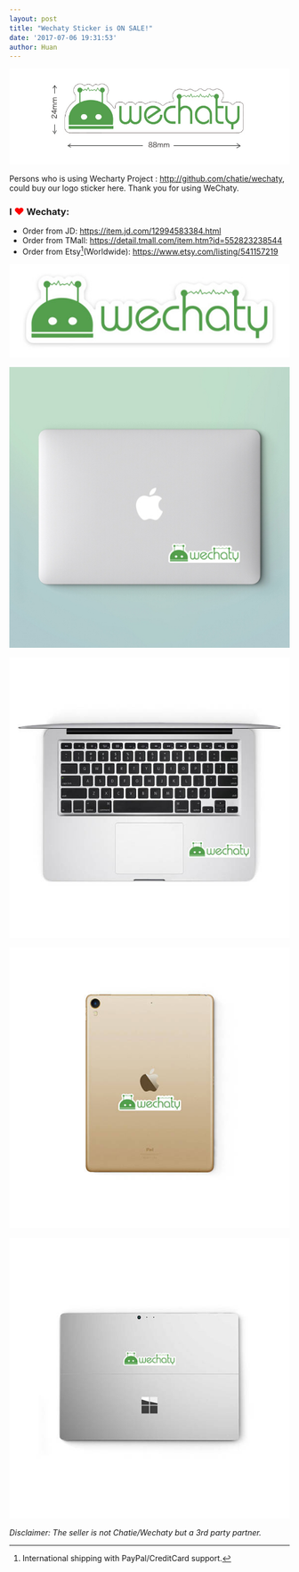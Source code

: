 ```yaml
---
layout: post
title: "Wechaty Sticker is ON SALE!"
date: '2017-07-06 19:31:53'
author: Huan
---
```


[![Wechaty Sticker][wechaty-sticker-size]](https://item.jd.com/12994583384.html)

Persons who is using Wecharty Project : http://github.com/chatie/wechaty, could buy our logo sticker here. Thank you for using WeChaty.

### I <font color="red" size="+1">❤</font> Wechaty:

* Order from JD: <https://item.jd.com/12994583384.html>
* Order from TMall: <https://detail.tmall.com/item.htm?id=552823238544>
* Order from Etsy[^1](Worldwide): <https://www.etsy.com/listing/541157219>

<!--more-->

[![Wechaty Sticker][wechaty-sticker]](https://item.jd.com/12994583384.html)

[![Wechaty Sticker on Mac][wechaty-sticker-mac]](https://item.jd.com/12994583384.html)

[![Wechaty Sticker on Mac Inside][wechaty-sticker-mac-inside]](https://item.jd.com/12994583384.html)

[![Wechaty Sticker on iPad][wechaty-sticker-ipad]](https://www.etsy.com/listing/541157219/wechaty-stickers-freedom-decal-3m-robot)

[![Wechaty Sticker on windows][wechaty-sticker-windows]](https://www.etsy.com/listing/541157219/wechaty-stickers-freedom-decal-3m-robot)

_Disclaimer: The seller is not Chatie/Wechaty but a 3rd party partner._

[^1]: International shipping with PayPal/CreditCard support.

[wechaty-sticker]: /download/2017/wechaty-sticker.jpg
[wechaty-sticker-mac]: /download/2017/wechaty-sticker-mac.jpg
[wechaty-sticker-size]: /download/2017/wechaty-sticker-size.jpg
[wechaty-sticker-mac-inside]: /download/2017/wechaty-sticker-mac-inside.jpg
[wechaty-sticker-ipad]: /download/2017/wechaty-sticker-ipad.jpg
[wechaty-sticker-windows]: /download/2017/wechaty-sticker-windows.jpg
